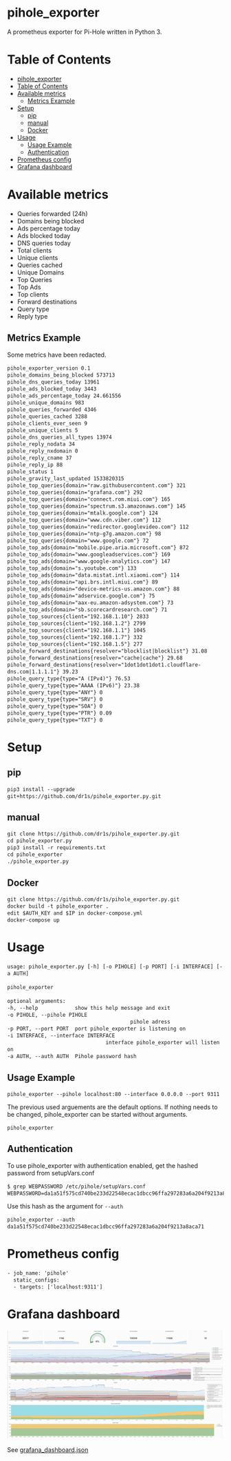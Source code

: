 # pihole_exporter
A prometheus exporter for Pi-Hole written in Python 3.


# Table of Contents
<!-- TOC depthFrom:1 depthTo:6 withLinks:1 updateOnSave:1 orderedList:0 -->

- [pihole_exporter](#piholeexporter)
- [Table of Contents](#table-of-contents)
- [Available metrics](#available-metrics)
	- [Metrics Example](#metrics-example)
- [Setup](#setup)
	- [pip](#pip)
	- [manual](#manual)
	- [Docker](#docker)
- [Usage](#usage)
	- [Usage Example](#usage-example)
	- [Authentication](#authentication)
- [Prometheus config](#prometheus-config)
- [Grafana dashboard](#grafana-dashboard)

<!-- /TOC -->

# Available metrics
* Queries forwarded (24h)
* Domains being blocked
* Ads percentage today
* Ads blocked today
* DNS queries today
* Total clients
* Unique clients
* Queries cached
* Unique Domains
* Top Queries
* Top Ads
* Top clients
* Forward destinations
* Query type
* Reply type

## Metrics Example
Some metrics have been redacted.

	pihole_exporter_version 0.1
	pihole_domains_being_blocked 573713
	pihole_dns_queries_today 13961
	pihole_ads_blocked_today 3443
	pihole_ads_percentage_today 24.661556
	pihole_unique_domains 983
	pihole_queries_forwarded 4346
	pihole_queries_cached 3288
	pihole_clients_ever_seen 9
	pihole_unique_clients 5
	pihole_dns_queries_all_types 13974
	pihole_reply_nodata 34
	pihole_reply_nxdomain 0
	pihole_reply_cname 37
	pihole_reply_ip 88
	pihole_status 1
	pihole_gravity_last_updated 1533820315
	pihole_top_queries{domain="raw.githubusercontent.com"} 321
	pihole_top_queries{domain="grafana.com"} 292
	pihole_top_queries{domain="connect.rom.miui.com"} 165
	pihole_top_queries{domain="spectrum.s3.amazonaws.com"} 145
	pihole_top_queries{domain="mtalk.google.com"} 124
	pihole_top_queries{domain="www.cdn.viber.com"} 112
	pihole_top_queries{domain="redirector.googlevideo.com"} 112
	pihole_top_queries{domain="ntp-g7g.amazon.com"} 98
	pihole_top_queries{domain="www.google.com"} 72
	pihole_top_ads{domain="mobile.pipe.aria.microsoft.com"} 872
	pihole_top_ads{domain="www.googleadservices.com"} 169
	pihole_top_ads{domain="www.google-analytics.com"} 147
	pihole_top_ads{domain="s.youtube.com"} 133
	pihole_top_ads{domain="data.mistat.intl.xiaomi.com"} 114
	pihole_top_ads{domain="api.brs.intl.miui.com"} 89
	pihole_top_ads{domain="device-metrics-us.amazon.com"} 88
	pihole_top_ads{domain="adservice.google.com"} 75
	pihole_top_ads{domain="aax-eu.amazon-adsystem.com"} 73
	pihole_top_ads{domain="sb.scorecardresearch.com"} 71
	pihole_top_sources{client="192.168.1.10"} 2833
	pihole_top_sources{client="192.168.1.2"} 2799
	pihole_top_sources{client="192.168.1.1"} 1045
	pihole_top_sources{client="192.168.1.7"} 332
	pihole_top_sources{client="192.168.1.5"} 277
	pihole_forward_destinations{resolver="blocklist|blocklist"} 31.08
	pihole_forward_destinations{resolver="cache|cache"} 29.68
	pihole_forward_destinations{resolver="1dot1dot1dot1.cloudflare-dns.com|1.1.1.1"} 39.23
	pihole_query_type{type="A (IPv4)"} 76.53
	pihole_query_type{type="AAAA (IPv6)"} 23.38
	pihole_query_type{type="ANY"} 0
	pihole_query_type{type="SRV"} 0
	pihole_query_type{type="SOA"} 0
	pihole_query_type{type="PTR"} 0.09
	pihole_query_type{type="TXT"} 0

# Setup

## pip
    pip3 install --upgrade git+https://github.com/dr1s/pihole_exporter.py.git

## manual
    git clone https://github.com/dr1s/pihole_exporter.py.git
    cd pihole_exporter.py
    pip3 install -r requirements.txt
    cd pihole_exporter
    ./pihole_exporter.py

## Docker
    git clone https://github.com/dr1s/pihole_exporter.py.git
    docker build -t pihole_exporter .
    edit $AUTH_KEY and $IP in docker-compose.yml
    docker-compose up

# Usage
	usage: pihole_exporter.py [-h] [-o PIHOLE] [-p PORT] [-i INTERFACE] [-a AUTH]

	pihole_exporter

	optional arguments:
	-h, --help            show this help message and exit
	-o PIHOLE, --pihole PIHOLE
											pihole adress
	-p PORT, --port PORT  port pihole_exporter is listening on
	-i INTERFACE, --interface INTERFACE
									interface pihole_exporter will listen on
	-a AUTH, --auth AUTH  Pihole password hash

## Usage Example

    pihole_exporter --pihole localhost:80 --interface 0.0.0.0 --port 9311

The previous used arguements are the default options. If nothing needs to be changed, pihole_exporter can be started without arguments.

	pihole_exporter

## Authentication
To use pihole_exporter with authentication enabled, get the hashed password from setupVars.conf

	$ grep WEBPASSWORD /etc/pihole/setupVars.conf
	WEBPASSWORD=da1a51f575cd740be233d22548ecac1dbcc96ffa297283a6a204f9213a8aca71

Use this hash as the argument for `--auth`

	pihole_exporter --auth da1a51f575cd740be233d22548ecac1dbcc96ffa297283a6a204f9213a8aca71


# Prometheus config
    - job_name: 'pihole'
      static_configs:
      - targets: ['localhost:9311']

# Grafana dashboard
![Grafana Dashboard](grafana.png)

See [grafana_dashboard.json](grafana_dashboard.json)

